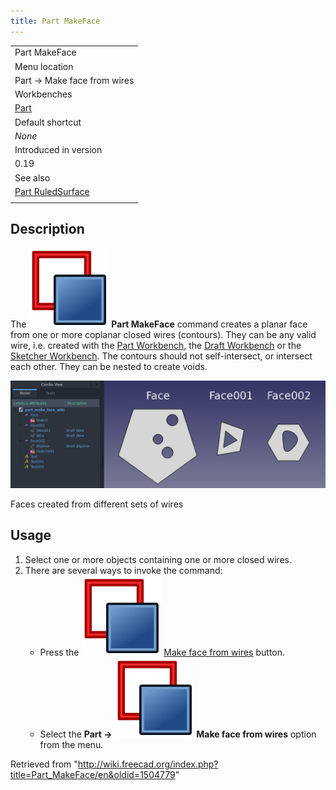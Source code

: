 ```yaml
---
title: Part MakeFace
---
```


|                                                             |
| ----------------------------------------------------------- |
| Part MakeFace‏‎                                             |
| Menu location                                               |
| Part → Make face from wires                                 |
| Workbenches                                                 |
| [Part](/Part_Workbench "Part Workbench")                    |
| Default shortcut                                            |
| _None_                                                      |
| Introduced in version                                       |
| 0.19                                                        |
| See also                                                    |
| [Part RuledSurface](/Part_RuledSurface "Part RuledSurface") |
|                                                             |

## Description

The ![](/src/assets/images/Part_MakeFace.svg) **Part MakeFace** command creates a planar face from one or more coplanar closed wires (contours). They can be any valid wire, i.e. created with the [Part Workbench](/Part_Workbench "Part Workbench"), the [Draft Workbench](/Draft_Workbench "Draft Workbench") or the [Sketcher Workbench](/Sketcher_Workbench "Sketcher Workbench"). The contours should not self-intersect, or intersect each other. They can be nested to create voids.

![](/src/assets/images/Part_MakeFace-example.png)

Faces created from different sets of wires

## Usage

1. Select one or more objects containing one or more closed wires.
2. There are several ways to invoke the command:
   - Press the ![](/src/assets/images/Part_MakeFace.svg) [Make face from wires](/Part_MakeFace "Part MakeFace") button.
   - Select the **Part → ![](/src/assets/images/Part_MakeFace.svg) Make face from wires** option from the menu.

Retrieved from "<http://wiki.freecad.org/index.php?title=Part_MakeFace/en&oldid=1504779>"
